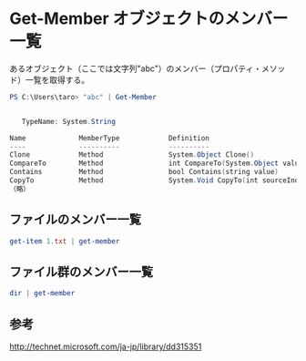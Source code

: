﻿# Get-Member オブジェクトのメンバー一覧

あるオブジェクト（ここでは文字列"abc"）のメンバー（プロパティ・メソッド）一覧を取得する。

```powershell
PS C:\Users\taro> "abc" | Get-Member


   TypeName: System.String

Name             MemberType            Definition
----             ----------            ----------
Clone            Method                System.Object Clone()
CompareTo        Method                int CompareTo(System.Object value), int CompareTo(string strB)
Contains         Method                bool Contains(string value)
CopyTo           Method                System.Void CopyTo(int sourceIndex, char[] destination, int destinationIndex,...
（略）
```

## ファイルのメンバー一覧

```powershell
get-item 1.txt | get-member
```

## ファイル群のメンバー一覧

```powershell
dir | get-member
```

## 参考
http://technet.microsoft.com/ja-jp/library/dd315351
